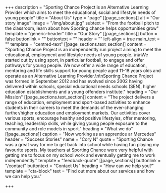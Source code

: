 +++
description = "Sporting Chance Project is an Alternative Learning Provider which aims to meet the educational, social and lifestyle needs of young people"
title = "About Us"
type = "page"
[[page_sections]]
alt = "Our story image"
image = "/img/about.jpg"
subtext = "From the football pitch to the classroom, learn about how Sporting chance helps opportunities grow"
template = "generic-header"
title = "Our Story"
[[page_sections]]
button = false
buttonlink = ""
buttontext = ""
header = ""
left-align = true
main_text = ""
template = "centred-text"
[[page_sections.text_section]]
content = "Sporting Chance Project is an independently run project aiming to meet the  educational, employment and lifestyle needs of young people. \n\nWe started out by using sport, in particular football, to engage and offer pathways for young people. We now offer a wide range of education, mentoring and life skills support for young people aged 11-18 years olds and operate as an Alternative Learning Provider.\n\nSporting Chance Project was formed in September 2012 and has evolved since  2002 having delivered within schools, special educational needs schools (SEN), higher education establishments and a young offenders institute."
heading = "Our Mission"
[[page_sections.text_section]]
content = "The project delivers a range of education, employment and sport-based   activities to enhance students in their careers to meet the demands of   the ever-changing further/higher education and employment markets.      Our  activities cover various sports, encourage healthy and positive   lifestyles, offer mentoring, teaching, leadership skills, while giving   young people exposure to the community and role models in sport."
heading = "What we do"
[[page_sections]]
caption = "Now working as an apprentice ar Mercedes"
header = "Success Stories"
name = "Cory N"
quote = "Sporting Chance was a great way for me to get back into school while having fun playing my favourite sports. My teachers at Sporting Chance were very helpful with getting me to focus on my school work and eventually getting me to work independently."
template = "feedback-quote"
[[page_sections]]
buttonlink = "/contact"
buttontext = "Contact Us"
heading = "How can we help you?"
template = "cta-block"
text = "Find out more about our services and how we can help you."

+++
